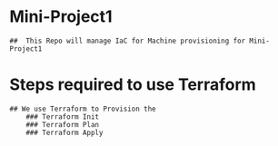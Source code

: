 # Mini-Project1
    ##  This Repo will manage IaC for Machine provisioning for Mini-Project1
    
# Steps required to use Terraform 
    ## We use Terraform to Provision the 
        ### Terraform Init
        ### Terraform Plan
        ### Terraform Apply




